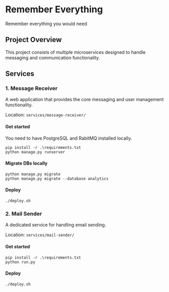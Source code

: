 # Remember Everything

Remember everything you would need

## Project Overview

This project consists of multiple microservices designed to handle messaging and communication functionality.

## Services

### 1. Message Receiver

A web application that provides the core messaging and user management functionality.

Location: `services/message-receiver/`

#### Get started
You need to have PostgreSQL and RabitMQ installed locally.
```
pip install -r .\requirements.txt
python manage.py runserver
```

#### Migrate DBs locally
```
python manage.py migrate
python manage.py migrate --database analytics
```

#### Deploy
```
./deploy.sh
```

### 2. Mail Sender

A dedicated service for handling email sending.

Location: `services/mail-sender/`

#### Get started
```
pip install -r .\requirements.txt
python run.py
```

#### Deploy
```
./deploy.sh
```
